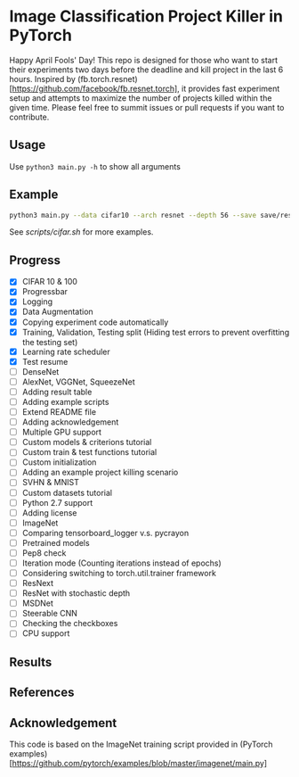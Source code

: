 # Image Classification Project Killer in PyTorch
Happy April Fools' Day!
This repo is designed for those who want to start their experiments two days before the deadline and kill project in the last 6 hours.
Inspired by (fb.torch.resnet)[https://github.com/facebook/fb.resnet.torch],
it provides fast experiment setup and attempts to maximize the number of projects killed within the given time.
Please feel free to summit issues or pull requests if you want to contribute.

## Usage
Use `python3 main.py -h` to show all arguments

## Example
```sh
python3 main.py --data cifar10 --arch resnet --depth 56 --save save/resnet-56 --epochs 164
```
See *scripts/cifar.sh* for more examples.

## Progress
- [x] CIFAR 10 & 100
- [x] Progressbar
- [x] Logging
- [x] Data Augmentation
- [x] Copying experiment code automatically
- [x] Training, Validation, Testing split (Hiding test errors to prevent overfitting the testing set)
- [x] Learning rate scheduler
- [x] Test resume
- [ ] DenseNet
- [ ] AlexNet, VGGNet, SqueezeNet
- [ ] Adding result table
- [ ] Adding example scripts
- [ ] Extend README file
- [ ] Adding acknowledgement
- [ ] Multiple GPU support
- [ ] Custom models & criterions tutorial
- [ ] Custom train & test functions tutorial
- [ ] Custom initialization
- [ ] Adding an example project killing scenario 
- [ ] SVHN & MNIST
- [ ] Custom datasets tutorial
- [ ] Python 2.7 support
- [ ] Adding license
- [ ] ImageNet
- [ ] Comparing tensorboard\_logger v.s. pycrayon
- [ ] Pretrained models
- [ ] Pep8 check
- [ ] Iteration mode (Counting iterations instead of epochs)
- [ ] Considering switching to torch.util.trainer framework
- [ ] ResNext
- [ ] ResNet with stochastic depth
- [ ] MSDNet 
- [ ] Steerable CNN
- [ ] Checking the checkboxes
- [ ] CPU support

## Results

## References

## Acknowledgement
This code is based on the ImageNet training script provided in (PyTorch examples)[https://github.com/pytorch/examples/blob/master/imagenet/main.py]
